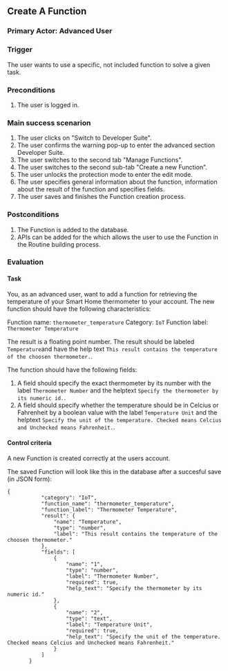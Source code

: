 ## Create A Function
### Primary Actor: Advanced User

### Trigger
The user wants to use a specific, not included function to solve a given task.

### Preconditions
1. The user is logged in.

### Main success scenarion
1. The user clicks on "Switch to Developer Suite".
2. The user confirms the warning pop-up to enter the advanced section Developer Suite.
3. The user switches to the second tab "Manage Functions".
4. The user switches to the second sub-tab "Create a new Function".
5. The user unlocks the protection mode to enter the edit mode.
6. The user specifies general information about the function, information about the result of the function and specifies fields.
7. The user saves and finishes the Function creation process.

### Postconditions
1. The Function is added to the database.
2. APIs can be added for the which allows the user to use the Function in the Routine building process.

### Evaluation
#### Task
You, as an advanced user, want to add a function for retrieving the temperature of your Smart Home thermometer to your account.
The new function should have the following characteristics:

Function name: `thermometer_temperature`
Category: `IoT`
Function label: `Thermometer Temperature`

The result is a floating point number.
The result should be labeled `Temperature`and have the help text `This result contains the temperature of the choosen thermometer.`.

The function should have the following fields:
1. A field should specify the exact thermometer by its number with the label `Thermometer Number` and the helptext `Specify the thermometer by its numeric id.`.
2. A field should specify whether the temperature should be in Celcius or Fahrenheit by a boolean value with the label `Temperature Unit` and the helptext `Specify the unit of the temperature. Checked means Celcius and Unchecked means Fahrenheit.`.

#### Control criteria
A new Function is created correctly at the users account.

The saved Function will look like this in the database after a succesful save (in JSON form):
```
{
           "category": "IoT",
           "function_name": "thermometer_temperature",
           "function_label": "Thermometer Temperature",
           "result": {
               "name": "Temperature",
               "type": "number",
               "label": "This result contains the temperature of the choosen thermometer."
           },
           "fields": [
               {
                   "name": "1",
                   "type": "number",
                   "label": "Thermometer Number",
                   "required": true,
                   "help_text": "Specify the thermometer by its numeric id."
               },
               {
                   "name": "2",
                   "type": "text",
                   "label": "Temperature Unit",
                   "required": true,
                   "help_text": "Specify the unit of the temperature. Checked means Celcius and Unchecked means Fahrenheit."
               }
           ]
       }
```
